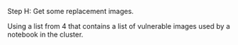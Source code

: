 Step H: Get some replacement images.

Using a list from 4 that contains a list of vulnerable images used by a notebook in the cluster. 

